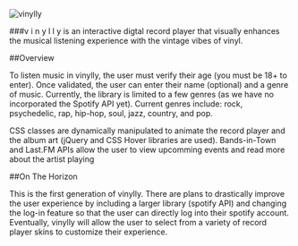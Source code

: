 ![vinylly](/assets/images/vinylly.png)

###v i n y l l y  is an interactive digtal record player that visually enhances the musical listening experience with the vintage vibes of vinyl.

##Overview

To listen music in vinylly, the user must verify their age (you must be 18+ to enter). Once validated, the user can enter their name (optional) and a genre of music. Currently, the library is limited to a few genres (as we have no incorporated the Spotify API yet). Current genres include: rock, psychedelic, rap, hip-hop, soul, jazz, country, and pop.</p>

CSS classes are dynamically manipulated to animate the record player and the album art (jQuery and CSS Hover libraries are used). Bands-in-Town and Last.FM APIs allow the user to view upcomming events and read more about the artist playing</p>

##On The Horizon

This is the first generation of vinylly. There are plans to drastically improve the user experience by including a larger library (spotify API) and changing the log-in feature so that the user can directly log into their spotify account. Eventually, vinylly will allow the user to select from a variety of record player skins to customize their experience.</p>

